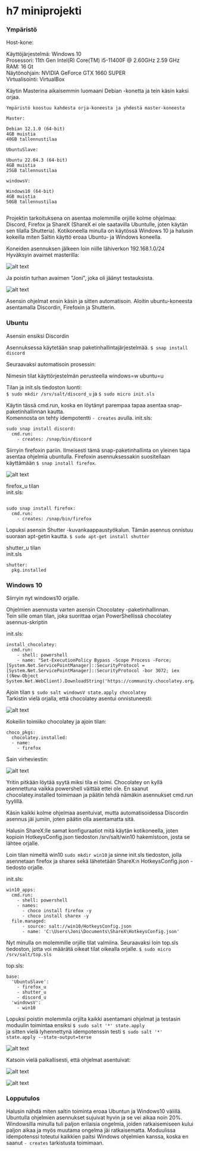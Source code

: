 # h7 miniprojekti #

### Ympäristö ###
Host-kone:

Käyttöjärjestelmä: Windows 10  
Prosessori: 11th Gen Intel(R) Core(TM) i5-11400F @ 2.60GHz   2.59 GHz  
RAM: 16 Gt  
Näytönohjain: NVIDIA GeForce GTX 1660 SUPER  
Virtualisointi: VirtualBox


Käytin Masterina aikaisemmin luomaani Debian -konetta ja tein käsin kaksi orjaa.
```
Ympäristö koostuu kahdesta orja-koneesta ja yhdestä master-koneesta

Master:

Debian 12.1.0 (64-bit)
4GB muistia
40GB tallennustilaa

UbuntuSlave:

Ubuntu 22.04.3 (64-bit)
4GB muistia
25GB tallennustilaa

windowsV:

Windows10 (64-bit)
4GB muistia
50GB tallennustilaa


```

Projektin tarkoituksena on asentaa molemmille orjille kolme ohjelmaa: Discord, Firefox ja ShareX (ShareX ei ole saatavilla Ubuntulle, joten käytän sen tilalla Shutteria). Kotikoneella minulla on käytössä Windows 10 ja halusin kokeilla miten Saltin käyttö eroaa Ubuntu- ja Windows koneella.

Koneiden asennuksen jälkeen loin niille lähiverkon 192.168.1.0/24  
Hyväksyin avaimet masterilla:  

![alt text](https://github.com/faltjon/infra-as-code/blob/main/h7/kuvat/1-avaimet.png " ")

Ja poistin turhan avaimen "Joni", joka oli jäänyt testauksista.

![alt text](https://github.com/faltjon/infra-as-code/blob/main/h7/kuvat/2-poisto.png " ")

Asensin ohjelmat ensin käsin ja sitten automatisoin. Aloitin ubuntu-koneesta asentamalla Discordin, Firefoxin ja Shutterin.

### Ubuntu ###

Asensin ensiksi Discordin

Asennuksessa käytetään snap paketinhallintajärjestelmää. `$ snap install discord`  

Seuraavaksi automatisoin prosessin:

Nimesin tilat käyttörjestelmän perusteella windows=w ubuntu=u

Tilan ja init.sls tiedoston luonti:  
`$ sudo mkdir /srv/salt/discord_u` ja `$ sudo micro init.sls`

Käytin tässä cmd.run, koska en löytänyt parempaa tapaa asentaa snap-paketinhallinnan kautta.  
Komennosta on tehty idempotentti `- creates` avulla. 
init.sls:

```
sudo snap install discord:
  cmd.run:
    - creates: /snap/bin/discord
```

Siirryin firefoxin pariin. Ilmeisesti tämä snap-paketinhallinta on yleinen tapa asentaa ohjelmia ubuntulla. Firefoxin asennuksessakin suositellaan käyttämään `$ snap install firefox`.  

![alt text](https://github.com/faltjon/infra-as-code/blob/main/h7/kuvat/5-firefox.png " ")

firefox_u tilan  
init.sls:

```

sudo snap install firefox:
  cmd.run:
    - creates: /snap/bin/firefox
``` 

Lopuksi asensin Shutter -kuvankaappaustyökalun. Tämän asennus onnistuu suoraan apt-getin kautta. `$ sudo apt-get install shutter`

shutter_u tilan  
init.sls

```
shutter:
  pkg.installed
```

### Windows 10 ###

Siirryin nyt windows10 orjalle.  

Ohjelmien asennusta varten asensin Chocolatey -paketinhallinnan.  
Tein sille oman tilan, joka suorittaa orjan PowerShellissä chocolatey asennus-skriptin  

init.sls:
```
install_chocolatey:
  cmd.run:
    - shell: powershell
    - name: "Set-ExecutionPolicy Bypass -Scope Process -Force; [System.Net.ServicePointManager]::SecurityProtocol = [System.Net.ServicePointManager]::SecurityProtocol -bor 3072; iex ((New-Object System.Net.WebClient).DownloadString('https://community.chocolatey.org/install.ps1'))"

``` 
Ajoin tilan `$ sudo salt windowsV state.apply chocolatey`  
Tarkistin vielä orjalla, että chocolatey asentui onnistuneesti:

![alt text](https://github.com/faltjon/infra-as-code/blob/main/h7/kuvat/6-choco.png " ")

Kokeilin toimiiko chocolatey ja ajoin tilan:

```
choco_pkgs:
  chocolatey.installed:
  - name:
    - firefox  
```
Sain virheviestin:

![alt text](https://github.com/faltjon/infra-as-code/blob/main/h7/kuvat/7-error.png " ")

Yritin pitkään löytää syytä miksi tila ei toimi. Chocolatey on kyllä asennettuna vaikka powershell väittää ettei ole. En saanut chocolatey.installed toimimaan ja päätin tehdä nämäkin asennukset cmd.run tyylillä.  

Käsin kaikki kolme ohjelmaa asentuivat, mutta automatisoidessa Discordin asennus jäi jumiin, joten päätin olla asentamatta sitä.

Halusin ShareX:lle samat konfiguraatiot mitä käytän kotikoneella, joten kopioin HotkeysConfig.json tiedoston /srv/salt/win10 hakemistoon, josta se lähtee orjalle.

Loin tilan nimeltä win10 `sudo mkdir win10` ja sinne init.sls tiedoston, jolla asennetaan firefox ja sharex sekä lähetetään ShareX:n HotkeysConfig.json -tiedosto orjalle.

init.sls:
```
win10_apps:
  cmd.run:
    - shell: powershell
    - names:
      - choco install firefox -y
      - choco install sharex -y
  file.managed:
      - source: salt://win10/HotkeysConfig.json
      - name: 'C:\Users\Joni\Documents\ShareX\HotkeysConfig.json'
```

Nyt minulla on molemmille orjille tilat valmiina. Seuraavaksi loin top.sls tiedoston, jotta voi määrätä oikeat tilat oikealla orjalle. `$ sudo micro /srv/salt/top.sls`

top.sls:

```
base:
  'UbuntuSlave':
    - firefox_u
    - shutter_u
    - discord_u
  'windowsV':
    - win10
```

Lopuksi poistin molemmila orjilta kaikki asentamani ohjelmat ja testasin moduulin toimintaa ensiksi `$ sudo salt '*' state.apply`  
ja sitten vielä lyhennettynä idempotenssin testi `$ sudo salt '*' state.apply --state-output=terse`  

![alt text](https://github.com/faltjon/infra-as-code/blob/main/h7/kuvat/12-terse.png " ")


Katsoin vielä paikallisesti, että ohjelmat asentuivat:

![alt text](https://github.com/faltjon/infra-as-code/blob/main/h7/kuvat/11-ubuntu.png " ")

![alt text](https://github.com/faltjon/infra-as-code/blob/main/h7/kuvat/10-win10.png " ")

### Lopputulos ###

Halusin nähdä miten saltin toiminta eroaa Ubuntun ja Windows10 välillä. Ubuntulla ohjelmien asennukset sujuivat hyvin ja se vei aikaa noin 20%. Windowsilla minulla tuli paljon erilaisia ongelmia, joiden ratkaisemiseen kului paljon aikaa ja myös muutama ongelma jäi ratkaisematta. Moduulissa idempotenssi toteutui kaikkien paitsi Windows ohjelmien kanssa, koska en saanut `- creates` tarkistusta toimimaan.

